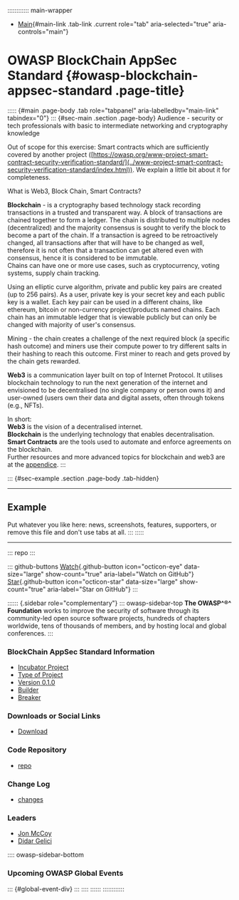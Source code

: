:::::::::::: main-wrapper
- [Main](#div-main){#main-link .tab-link .current role="tab"
  aria-selected="true" aria-controls="main"}

# OWASP BlockChain AppSec Standard {#owasp-blockchain-appsec-standard .page-title}

::::: {#main .page-body .tab role="tabpanel" aria-labelledby="main-link" tabindex="0"}
::: {#sec-main .section .page-body}
Audience - security or tech professionals with basic to intermediate
networking and cryptography knowledge

Out of scope for this exercise: Smart contracts which are sufficiently
covered by another project
([https://owasp.org/www-project-smart-contract-security-verification-standard/](../www-project-smart-contract-security-verification-standard/index.html)).
We explain a little bit about it for completeness.

What is Web3, Block Chain, Smart Contracts?

**Blockchain** - is a cryptography based technology stack recording
transactions in a trusted and transparent way. A block of transactions
are chained together to form a ledger. The chain is distributed to
multiple nodes (decentralized) and the majority consensus is sought to
verify the block to become a part of the chain. If a transaction is
agreed to be retroactively changed, all transactions after that will
have to be changed as well, therefore it is not often that a transaction
can get altered even with consensus, hence it is considered to be
immutable.\
Chains can have one or more use cases, such as cryptocurrency, voting
systems, supply chain tracking.

Using an elliptic curve algorithm, private and public key pairs are
created (up to 256 pairs). As a user, private key is your secret key and
each public key is a wallet. Each key pair can be used in a different
chains, like ethereum, bitcoin or non-currency project/products named
chains. Each chain has an immutable ledger that is viewable publicly but
can only be changed with majority of user's consensus.

Mining - the chain creates a challenge of the next required block (a
specific hash outcome) and miners use their compute power to try
different salts in their hashing to reach this outcome. First miner to
reach and gets proved by the chain gets rewarded.

**Web3** is a communication layer built on top of Internet Protocol. It
utilises blockchain technology to run the next generation of the
internet and envisioned to be decentralised (no single company or person
owns it) and user-owned (users own their data and digital assets, often
through tokens (e.g., NFTs).

In short:\
**Web3** is the vision of a decentralised internet.\
**Blockchain** is the underlying technology that enables
decentralisation.\
**Smart Contracts** are the tools used to automate and enforce
agreements on the blockchain.\
Further resources and more advanced topics for blockchain and web3 are
at the [appendice](#advanced-topics-and-further-resources:).
:::

::: {#sec-example .section .page-body .tab-hidden}

------------------------------------------------------------------------

## Example

Put whatever you like here: news, screenshots, features, supporters, or
remove this file and don't use tabs at all.
:::
:::::

------------------------------------------------------------------------

::: repo
:::

::: github-buttons
[Watch](https://github.com/owasp/www-project-blockchain-appsec-standard/subscription){.github-button
icon="octicon-eye" data-size="large" show-count="true"
aria-label="Watch on GitHub"}
[Star](https://github.com/owasp/www-project-blockchain-appsec-standard){.github-button
icon="octicon-star" data-size="large" show-count="true"
aria-label="Star on GitHub"}
:::

:::::: {.sidebar role="complementary"}
::: owasp-sidebar-top
**The OWASP^®^ Foundation** works to improve the security of software
through its community-led open source software projects, hundreds of
chapters worldwide, tens of thousands of members, and by hosting local
and global conferences.
:::

### BlockChain AppSec Standard Information

- [Incubator Project](#)
- [Type of Project](#)
- [Version 0.1.0](#)
- [Builder](#)
- [Breaker](#)

### Downloads or Social Links

- [Download](#)

### Code Repository

- [repo](#)

### Change Log

- [changes](#)

### Leaders

- [Jon
  McCoy](../cdn-cgi/l/email-protection.html#adc7c2c383c0cecec2d4edc2daccdedd83c2dfca)
- [Didar
  Gelici](../cdn-cgi/l/email-protection.html#f4909d909586da9391989d979db49b83958784da9b8693)

:::: owasp-sidebar-bottom
### Upcoming OWASP Global Events

::: {#global-event-div}
:::
::::
::::::
::::::::::::
